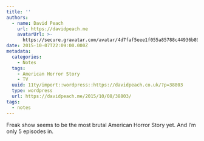```yaml
---
title: ''
authors:
  - name: David Peach
    url: https://davidpeach.me
    avatarUrl: >-
      https://secure.gravatar.com/avatar/4d7faf5eee1f055a85788c44936b8995eaab6dfb004e7854ec747ccb272e91ee?s=96&d=mm&r=g
date: 2015-10-07T22:09:00.000Z
metadata:
  categories:
    - Notes
  tags:
    - American Horror Story
    - TV
  uuid: 11ty/import::wordpress::https://davidpeach.co.uk/?p=38803
  type: wordpress
  url: https://davidpeach.me/2015/10/08/38803/
tags:
  - notes
---
```

Freak show seems to be the most brutal American Horror Story yet. And I’m only 5 episodes in.